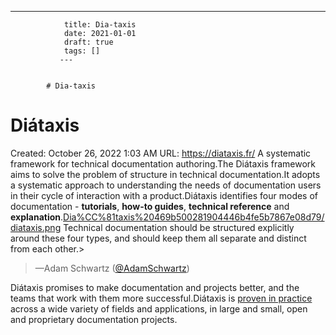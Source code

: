 ---
                title: Dia-taxis
                date: 2021-01-01    
                draft: true
                tags: []
               ---


            # Dia-taxis

# Diátaxis
Created: October 26, 2022 1:03 AM
URL: https://diataxis.fr/
A systematic framework for technical documentation authoring.The Diátaxis framework aims to solve the problem of structure in technical documentation.It adopts a systematic approach to understanding the needs of documentation users in their cycle of interaction with a product.Diátaxis identifies four modes of documentation - **tutorials**, **how-to guides**, **technical reference** and **explanation**.[Dia%CC%81taxis%20469b500281904446b4fe5b7867e08d79/diataxis.png](Dia%CC%81taxis%20469b500281904446b4fe5b7867e08d79/diataxis.png)
Technical documentation should be structured explicitly around these four types, and should keep them all separate and distinct from each other.>
> —Adam Schwartz ([@AdamSchwartz](https://github.com/adamschwartz))
>
Diátaxis promises to make documentation and projects better, and the teams that work with them more successful.Diátaxis is [proven in practice](https://diataxis.fr/adoption/#adoption) across a wide variety of fields and applications, in large and small, open and proprietary documentation projects.